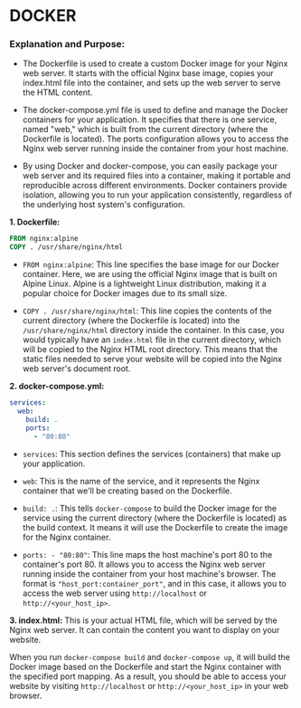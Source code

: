 # DOCKER

### Explanation and Purpose:

- The Dockerfile is used to create a custom Docker image for your Nginx web server. It starts with the official Nginx base image, copies your index.html file into the container, and sets up the web server to serve the HTML content.

- The docker-compose.yml file is used to define and manage the Docker containers for your application. It specifies that there is one service, named "web," which is built from the current directory (where the Dockerfile is located). The ports configuration allows you to access the Nginx web server running inside the container from your host machine.

- By using Docker and docker-compose, you can easily package your web server and its required files into a container, making it portable and reproducible across different environments. Docker containers provide isolation, allowing you to run your application consistently, regardless of the underlying host system's configuration.

**1. Dockerfile:**
```Dockerfile
FROM nginx:alpine
COPY . /usr/share/nginx/html
```

- `FROM nginx:alpine`: This line specifies the base image for our Docker container. Here, we are using the official Nginx image that is built on Alpine Linux. Alpine is a lightweight Linux distribution, making it a popular choice for Docker images due to its small size.

- `COPY . /usr/share/nginx/html`: This line copies the contents of the current directory (where the Dockerfile is located) into the `/usr/share/nginx/html` directory inside the container. In this case, you would typically have an `index.html` file in the current directory, which will be copied to the Nginx HTML root directory. This means that the static files needed to serve your website will be copied into the Nginx web server's document root.

**2. docker-compose.yml:**
```yaml
services:
  web:
    build: .
    ports:
      - "80:80"
```

- `services`: This section defines the services (containers) that make up your application.

- `web`: This is the name of the service, and it represents the Nginx container that we'll be creating based on the Dockerfile.

- `build: .`: This tells `docker-compose` to build the Docker image for the service using the current directory (where the Dockerfile is located) as the build context. It means it will use the Dockerfile to create the image for the Nginx container.

- `ports: - "80:80"`: This line maps the host machine's port 80 to the container's port 80. It allows you to access the Nginx web server running inside the container from your host machine's browser. The format is `"host_port:container_port"`, and in this case, it allows you to access the web server using `http://localhost` or `http://<your_host_ip>`.

**3. index.html:**
This is your actual HTML file, which will be served by the Nginx web server. It can contain the content you want to display on your website.


When you run `docker-compose build` and `docker-compose up`, it will build the Docker image based on the Dockerfile and start the Nginx container with the specified port mapping. As a result, you should be able to access your website by visiting `http://localhost` or `http://<your_host_ip>` in your web browser.
